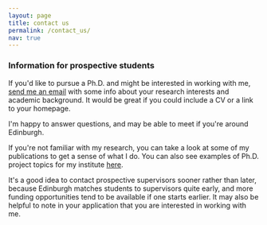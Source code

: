 ```yaml
---
layout: page
title: contact us
permalink: /contact_us/
nav: true
---
```


### Information for prospective students
If you'd like to pursue a Ph.D. and might be interested in working with me, <a href="mailto:c.lucas@ed.ac.uk">send me an email</a> with some info about your research interests and academic background. It would be great if you could include a CV or a link to your homepage.

I'm happy to answer questions, and may be able to meet if you're around Edinburgh.

If you're not familiar with my research, you can take a look at some of my publications to get a sense of what I do. You can also see examples of Ph.D. project topics for my institute <a href="http://www.ilcc.inf.ed.ac.uk/study/possible-phd-topics-in-ilcc" target="_blank">here</a>.

It's a good idea to contact prospective supervisors sooner rather than later, because Edinburgh matches students to supervisors quite early, and more funding opportunities tend to be available if one starts earlier. It may also be helpful to note in your application that you are interested in working with me.